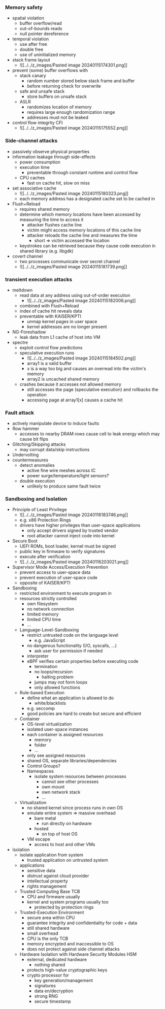 ###  Memory safety
+ spatial violation
	+ buffer overflow/read
	+ out-of-bounds reads
	+ null pointer dereference
+ temporal violation
	+ use after free
	+ double free
	+ use of uninitialized memory
+ stack frame layout
	+ ![[../../z_images/Pasted image 20240115174301.png]]
+ prevent (some) buffer overflows with
	+ stack canary
		+ random number stored below stack frame and buffer
		+ before returning check for overwrite
	+ safe and unsafe stack
		+ store buffers on unsafe stack
	+ ASLR
		+ randomizes location of memory
		+ requires large enough randomization range
		+ addresses must not be leaked
+ control flow integrity CFI
	+ ![[../../z_images/Pasted image 20240115175552.png]]

### Side-channel attacks
+ passively observe physical properties
+ information leakage through side-effects
	+ power consumption
	+ execution time
		+ preventable through constant runtime and control flow 
	+ CPU caches
		+ fast on cache hit, slow on miss
+ set associative cache
	+ ![[../../z_images/Pasted image 20240115180323.png]]
	+ each memory address has a designated cache set to be cached in
+ Flush+Reload
	+ requires shared memory
	+ determine which memory locations have been accessed by measuring the time to access it
		+ attacker flushes cache line
		+ victim might access memory locations of this cache line
		+ attacker reloads the cache line and measures the time
			+ short => victim accessed the location
	+ keystrokes can be retrieved because they cause code execution in shared library (e.g. libgdk)
+ covert channel
	+ two processes communicate over secret channel
	+ ![[../../z_images/Pasted image 20240115181739.png]]

### transient execution attacks
+ meltdown
	+ read data at any address using out-of-order execution
		+ ![[../../z_images/Pasted image 20240115182006.png]]
	+ combined with Flush+Reload
	+ index of cache hit reveals data
	+ preventable with KAISER/KPTI
		+ unmap kernel pages in user space
		+ kernel addresses are no longer present
+ NG-Foreshadow
	+ leak data from L1 cache of host into VM
+ spectre
	+ exploit control flow predictions
	+ speculative execution runs
		+ ![[../../z_images/Pasted image 20240115184502.png]]
		+ array1 is a valid buffer
		+ x is a way too big and causes an overread into the victim's memory
		+ array2 is uncached shared memory
	+ crashes because it accesses not allowed memory
		+ still accesses the page (speculative execution) and rollbacks the operation
		+ accessing page at array1\[x\] causes a cache hit

### Fault attack
+ actively manipulate device to induce faults
+ Row hammer
	+ accesses to nearby DRAM rows cause  cell to leak energy which may cause bit flips
+ Glitching/Skipping attacks
	+ may corrupt data/skip instructions
+ Undervolting
+ countermeasures
	+ detect anomalies
		+ active fine wire meshes across IC
		+ power surge/temperature/light sensors?
	+ double execution
		+ unlikely to produce same fault twice

### Sandboxing and Isolation
+ Principle of Least Privilege
	+ ![[../../z_images/Pasted image 20240116183746.png]]
	+ e.g. x86 Protection Rings
	+ drivers have higher privileges than user-space applications
		+ only accept drivers signed by trusted vendor
		+ root attacker cannot inject code into kernel
+ Secure Boot
	+ UEFI ROMs, boot loader, kernel must be signed
	+ public key in firmware to verify signatures
	+ execute after verification
	+ ![[../../z_images/Pasted image 20240116203021.png]]
+ Supervisor Mode Access/Execution Prevention
	+ prevent access to user-space data
	+ prevent execution of user-space code
	+ opposite of KAISER/KPTI
+ Sandboxing
	+ restricted environment to execute program in
	+ resources strictly controlled
		+ own filesystem
		+ no network connection
		+ limited memory
		+ limited CPU time
		+ ...
	+ Language-Level-Sandboxing
		+ restrict untrusted code on the language level 
			+ e.g. JavaScript
		+ no dangerous functionality (I/O, syscalls, ...)
			+ ask user for permission if needed
		+ interpreter
		+ eBPF verifies certain properties before executing code
			+ termination
			+ no loops/recursion
				+ halting problem
			+ jumps may not form loops
			+ only allowed functions
	+ Rule-based Execution
		+ define what an application is allowed to do
			+ white/blacklists
		+ e.g. seccomp
		+ good policies are hard to create but secure and efficient
	+ Container
		+ OS-level virtualization
		+ isolated user-space instances
		+ each container is assigned resources
			+ memory
			+ folder
			+ ...
		+ only see assigned resources
		+ shared OS, separate libraries/dependencies
		+ Control Groups?
		+ Namespaces
			+ isolate system resources between processes
				+ cannot see other processes
				+ own mount
				+ own network stack
				+ ...
	+ Virtualization
		+ no shared kernel since process runs in own OS
		+ emulate entire system => massive overhead
			+ bare metal
				+ run directly on hardware
			+ hosted
				+ on top of host OS
		+ VM escape
			+ access to host and other VMs
+ Isolation
	+ isolate application from system
		+ trusted application on untrusted system
	+ applications
		+ sensitive data
		+ distrust against cloud provider
		+ intellectual property
		+ rights management 
	+ Trusted Computing Base TCB
		+ CPU and firmware usually
		+ kernel and system programs usually too
			+ protected by protection rings
	+ Trusted-Execution Environment
		+ secure area within CPU
		+ guarantee integrity and confidentiality for code + data
		+ still shared hardware
		+ small overhead
		+ CPU is the only TCB
		+ memory encrypted and inaccessible to OS
		+ does not protect against side channel attacks
	+ Hardware Isolation with Hardware Security Modules HSM
		+ external, dedicated hardware
			+ nothing shared
		+ protects high-value cryptographic keys
		+ crypto processor for
			+ key generation/management 
			+ signatures
			+ data en/decryption
			+ strong RNG
			+ secure timestamp
